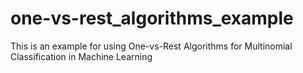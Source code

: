 # one-vs-rest_algorithms_example
This is an example for using One-vs-Rest Algorithms for Multinomial Classification in Machine Learning
